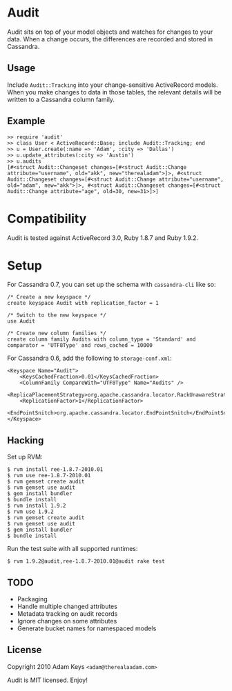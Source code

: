 # Audit

Audit sits on top of your model objects and watches for changes to your data. When a change occurs, the differences are recorded and stored in Cassandra.

## Usage

Include `Audit::Tracking` into your change-sensitive ActiveRecord models. When you make changes to data in those tables, the relevant details will be written to a Cassandra column family.

## Example

    >> require 'audit'
    >> class User < ActiveRecord::Base; include Audit::Tracking; end
    >> u = User.create(:name => 'Adam', :city => 'Dallas')
    >> u.update_attributes(:city => 'Austin')
    >> u.audits
    [#<struct Audit::Changeset changes=[#<struct Audit::Change attribute="username", old="akk", new="therealadam">]>, #<struct Audit::Changeset changes=[#<struct Audit::Change attribute="username", old="adam", new="akk">]>, #<struct Audit::Changeset changes=[#<struct Audit::Change attribute="age", old=30, new=31>]>]

# Compatibility

Audit is tested against ActiveRecord 3.0, Ruby 1.8.7 and Ruby 1.9.2.

# Setup

For Cassandra 0.7, you can set up the schema with `cassandra-cli` like so:

    /* Create a new keyspace */
    create keyspace Audit with replication_factor = 1

    /* Switch to the new keyspace */
    use Audit

    /* Create new column families */
    create column family Audits with column_type = 'Standard' and comparator = 'UTF8Type' and rows_cached = 10000

For Cassandra 0.6, add the following to `storage-conf.xml`:

    <Keyspace Name="Audit">
        <KeysCachedFraction>0.01</KeysCachedFraction>
        <ColumnFamily CompareWith="UTF8Type" Name="Audits" />
        <ReplicaPlacementStrategy>org.apache.cassandra.locator.RackUnawareStrategy</ReplicaPlacementStrategy>
        <ReplicationFactor>1</ReplicationFactor>
        <EndPointSnitch>org.apache.cassandra.locator.EndPointSnitch</EndPointSnitch>
    </Keyspace>
    
## Hacking

Set up RVM:

    $ rvm install ree-1.8.7-2010.01
    $ rvm use ree-1.8.7-2010.01
    $ rvm gemset create audit
    $ rvm gemset use audit
    $ gem install bundler
    $ bundle install
    $ rvm install 1.9.2
    $ rvm use 1.9.2
    $ rvm gemset create audit
    $ rvm gemset use audit
    $ gem install bundler
    $ bundle install
    
Run the test suite with all supported runtimes:

    $ rvm 1.9.2@audit,ree-1.8.7-2010.01@audit rake test

## TODO

- Packaging
- Handle multiple changed attributes
- Metadata tracking on audit records
- Ignore changes on some attributes
- Generate bucket names for namespaced models

## License

Copyright 2010 Adam Keys `<adam@therealaadam.com>`

Audit is MIT licensed. Enjoy!
